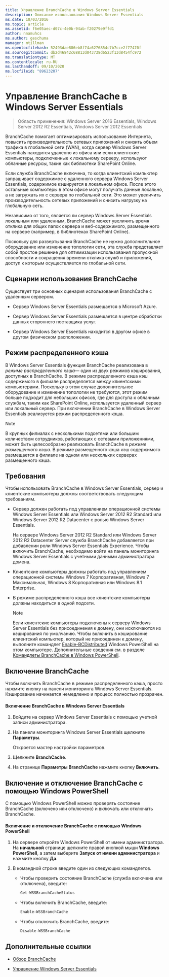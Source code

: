 ```yaml
---
title: Управление BranchCache в Windows Server Essentials
description: Описание использования Windows Server Essentials
ms.date: 10/03/2016
ms.topic: article
ms.assetid: f6e05aec-d07c-4e0b-94ab-f20279e9ffd1
author: nnamuhcs
ms.author: geschuma
manager: mtillman
ms.openlocfilehash: 52493dae886eb8f74a6276854c7b7cce2f77470f
ms.sourcegitcommit: db2d46842c68813d043738d6523f13d8454fc972
ms.translationtype: MT
ms.contentlocale: ru-RU
ms.lasthandoff: 09/10/2020
ms.locfileid: "89623207"
---
```

# <a name="manage-branchcache-in-windows-server-essentials"></a>Управление BranchCache в Windows Server Essentials

>Область применения: Windows Server 2016 Essentials, Windows Server 2012 R2 Essentials, Windows Server 2012 Essentials

BranchCache помогает оптимизировать использование Интернета, повысить производительность сетевых приложений и снизить объем трафика в глобальной сети (WAN), когда сервер Windows Server Essentials находится удаленно из офиса или если клиентские компьютеры, подключенные к локальному серверу, используют облачные ресурсы, такие как библиотеки SharePoint Online.

 Если служба BranchCache включена, то когда клиентский компьютер запрашивает содержимое с удаленного сервера Windows Server Essentials, содержимое кэшируется в локальном офисе. После этого остальные компьютеры в этом офисе могут получать данные локально, а не загружать их с сервера по глобальной сети. Это может увеличить производительность сетевых приложений и снизить нагрузку на глобальную сеть.

 Независимо от того, является ли сервер Windows Server Essentials локальным или удаленным, BranchCache может увеличить время отклика для общих папок сервера и веб-содержимого, размещенного на сервере (например, в библиотеках SharePoint Online).

 Поскольку для развертывания BranchCache не нужно дополнительное оборудование или изменение топологии сети, эта служба представляет собой простое решение для оптимизации использования пропускной способности и сокращения времени отклика служб и приложений, доступ к которым осуществляется по глобальной сети.

## <a name="branchcache-scenarios"></a>Сценарии использования BranchCache
 Существует три основных сценария использования BranchCache с удаленным сервером.

-   Сервер Windows Server Essentials размещается в Microsoft Azure.

-   Сервер Windows Server Essentials размещается в центре обработки данных стороннего поставщика услуг.

-   Сервер Windows Server Essentials находится в другом офисе в другом физическом расположении.

## <a name="distributed-cache-mode"></a>Режим распределенного кэша
 В Windows Server Essentials функция BranchCache реализована в *режиме распределенного кэша*— один из двух режимов кэширования, доступных в BranchCache. В режиме распределенного кэша кэш содержимого в филиале распределяется между клиентскими компьютерами. Поскольку в этом случае дополнительное оборудование и изменение топологии не требуются, этот режим больше подходит для небольших офисов, где для доступа к облачным службам, таким как SharePoint Online, используется удаленный сервер или локальный сервер. При включении BranchCache в Windows Server Essentials реализуется режим распределенного кэша.

> [!NOTE]
>  В крупных филиалах с несколькими подсетями или большим количеством сотрудников, работающих с сетевыми приложениями, может быть целесообразно реализовать BranchCache в *режиме размещенного кэша*. В режиме размещенного кэша кэш содержимого размещается в филиале на одном или нескольких серверах размещенного кэша.

## <a name="requirements"></a>Требования
 Чтобы использовать BranchCache в Windows Server Essentials, сервер и клиентские компьютеры должны соответствовать следующим требованиям.

-   Сервер должен работать под управлением операционной системы Windows Server Essentials или Windows Server 2012 R2 Standard или Windows Server 2012 R2 Datacenter с ролью Windows Server Essentials.

     На сервере Windows Server 2012 R2 Standard или Windows Server 2012 R2 Datacenter Server служба BranchCache добавляется при добавлении роли Windows Server Essentials Experience. Чтобы включить BranchCache, необходимо войти на панель мониторинга Windows Server Essentials с учетными данными администратора домена.

-   Клиентские компьютеры должны работать под управлением операционной системы Windows 7 Корпоративная, Windows 7 Максимальная, Windows 8 Корпоративная или Windows 8.1 Enterprise.

-   В режиме распределенного кэша все клиентские компьютеры должны находиться в одной подсети.

    > [!NOTE]
    >  Если клиентские компьютеры подключены к серверу Windows Server Essentials без присоединения к домену, они исключаются из кэширования по умолчанию. Чтобы включить в кэширование клиентский компьютер, который не присоединен к домену, выполните командлет [Enable-BCDistributed](https://technet.microsoft.com/library/hh848398.aspx) Windows PowerShell на этом компьютере. Дополнительные сведения см. в разделе [Командлеты BranchCache в Windows PowerShell](https://technet.microsoft.com/library/hh848392.aspx).


## <a name="turn-branchcache-on"></a>Включение BranchCache
 Чтобы включить BranchCache в режиме распределенного кэша, просто нажмите кнопку на панели мониторинга Windows Server Essentials. Кэширование начинается немедленно и процесс полностью прозрачен.

#### <a name="to-turn-on-branchcache-in-windows-server-essentials"></a>Включение BranchCache в Windows Server Essentials

1.  Войдите на сервер Windows Server Essentials с помощью учетной записи администратора.

2.  На панели мониторинга Windows Server Essentials щелкните **Параметры**.

     Откроется мастер настройки параметров.

3.  Щелкните **BranchCache**.

4.  На странице **Параметры BranchCache** нажмите кнопку **Включить**.

## <a name="use-windows-powershell-to-turn-branchcache-on-or-off"></a>Включение и отключение BranchCache с помощью Windows PowerShell
 С помощью Windows PowerShell можно проверять состояние BranchCache (включено или отключено) и включать или отключать BranchCache.

#### <a name="to-turn-branchcache-on-or-off-using-windows-powershell"></a>Включение и отключение BranchCache с помощью Windows PowerShell

1.  На сервере откройте Windows PowerShell от имени администратора. На **начальной** странице щелкните правой кнопкой мыши **Windows PowerShell**, а затем выберите **Запуск от имени администратора** и нажмите кнопку **Да**.

2.  В командной строке введите один из следующих командлетов.

    -   Чтобы проверить состояние BranchCache (служба включена или отключена), введите:

        ```powershell
        Get-WSSBranchCacheStatus
        ```

    -   Чтобы включить BranchCache, введите:

        ```powershell
        Enable-WSSBranchCache
        ```

    -   Чтобы отключить BranchCache, введите:

        ```powershell
        Disable-WSSBranchCache
        ```

## <a name="additional-references"></a>Дополнительные ссылки

-   [Обзор BranchCache](/previous-versions/windows/it-pro/windows-server-2012-R2-and-2012/hh831696(v=ws.11))

-   [Управление Windows Server Essentials](Manage-Windows-Server-Essentials.md)